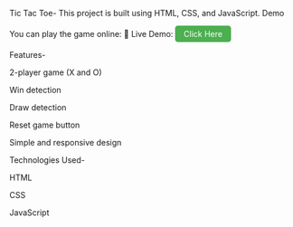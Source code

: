 Tic Tac Toe-
This project is built using HTML, CSS, and JavaScript.
Demo

You can play the game online:
🔹 Live Demo: 
<a href="https://sonamsrivastava555.github.io/Calculator/" 
   target="_blank" 
   style="display:inline-block; background-color:#4CAF50; color:white; padding:6px 15px; text-decoration:none; border-radius:5px;">
  Click Here
</a>


Features-

2-player game (X and O)

Win detection

Draw detection

Reset game button

Simple and responsive design

Technologies Used-

HTML

CSS

JavaScript
